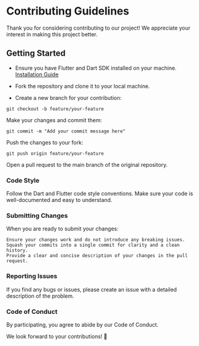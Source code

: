 # Contributing Guidelines

Thank you for considering contributing to our project! We appreciate your interest in making this project better.

## Getting Started

- Ensure you have Flutter and Dart SDK installed on your machine. [Installation Guide](https://flutter.dev/docs/get-started/install)

- Fork the repository and clone it to your local machine.

- Create a new branch for your contribution:

```
git checkout -b feature/your-feature
```

Make your changes and commit them:

``` 
git commit -m "Add your commit message here"
```

Push the changes to your fork:

```
git push origin feature/your-feature
```
Open a pull request to the main branch of the original repository.

### Code Style

Follow the Dart and Flutter code style conventions. Make sure your code is well-documented and easy to understand.

### Submitting Changes

When you are ready to submit your changes:

    Ensure your changes work and do not introduce any breaking issues.
    Squash your commits into a single commit for clarity and a clean history.
    Provide a clear and concise description of your changes in the pull request.

### Reporting Issues

If you find any bugs or issues, please create an issue with a detailed description of the problem.

### Code of Conduct

By participating, you agree to abide by our Code of Conduct.

We look forward to your contributions! 🚀